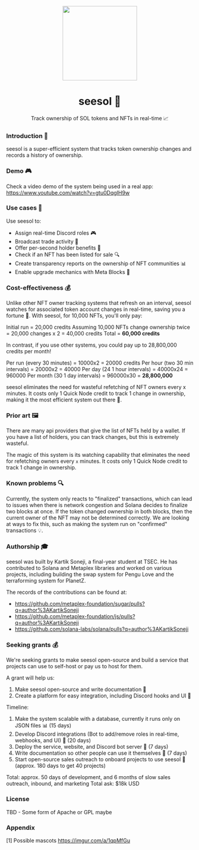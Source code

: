 <p align="center">
  <img src="https://i.imgur.com/a7N16lp.png" width="200" height="200">
  <h1 align="center" style="display:block;">seesol 🌟</h1>
  <p align="center">Track ownership of SOL tokens and NFTs in real-time 📈</p>
</p>

### Introduction 🎉

seesol is a super-efficient system that tracks token ownership changes and records a history of ownership.

### Demo 🎮

Check a video demo of the system being used in a real app: <https://www.youtube.com/watch?v=gtu0DqgIH9w>

### Use cases 🤝

Use seesol to:

- Assign real-time Discord roles 🎮
- Broadcast trade activity 📣
- Offer per-second holder benefits 💸
- Check if an NFT has been listed for sale 🔍
- Create transparency reports on the ownership of NFT communities 📊
- Enable upgrade mechanics with Meta Blocks 🧰

### Cost-effectiveness 💰

Unlike other NFT owner tracking systems that refresh on an interval, seesol watches for associated token account changes in real-time, saving you a fortune 💸. With seesol, for 10,000 NFTs, you'll only pay:

Initial run = 20,000 credits
Assuming 10,000 NFTs change ownership twice = 20,000 changes x 2 = 40,000 credits
Total = **60,000 credits**

In contrast, if you use other systems, you could pay up to 28,800,000 credits per month!

Per run (every 30 minutes) = 10000x2 = 20000 credits
Per hour (two 30 min intervals) = 20000x2 = 40000
Per day (24 1 hour intervals) = 40000x24 = 960000
Per month (30 1 day intervals) = 960000x30 = **28,800,000**

seesol eliminates the need for wasteful refetching of NFT owners every x minutes. It costs only 1 Quick Node credit to track 1 change in ownership, making it the most efficient system out there 💪.

### Prior art 🖼️

There are many api providers that give the list of NFTs held by a wallet. If you have a list of holders, you can track changes, but this is extremely wasteful.

The magic of this system is its watching capability that eliminates the need for refetching owners every `x` minutes. It costs only 1 Quick Node credit to track 1 change in ownership.

### Known problems 🔍

Currently, the system only reacts to "finalized" transactions, which can lead to issues when there is network congestion and Solana decides to finalize two blocks at once. If the token changed ownership in both blocks, then the current owner of the NFT may not be determined correctly. We are looking at ways to fix this, such as making the system run on "confirmed" transactions 💡.

### Authorship 🎓

seesol was built by Kartik Soneji, a final-year student at TSEC. He has contributed to Solana and Metaplex libraries and worked on various projects, including building the swap system for Pengu Love and the terraforming system for PlanetZ.

The records of the contributions can be found at:

- <https://github.com/metaplex-foundation/sugar/pulls?q=author%3AKartikSoneji>
- <https://github.com/metaplex-foundation/js/pulls?q=author%3AKartikSoneji>
- <https://github.com/solana-labs/solana/pulls?q=author%3AKartikSoneji>

### Seeking grants 💰

We're seeking grants to make seesol open-source and build a service that projects can use to self-host or pay us to host for them.

A grant will help us:

1. Make seesol open-source and write documentation 📝
2. Create a platform for easy integration, including Discord hooks and UI 🚀

Timeline:

1. Make the system scalable with a database, currently it runs only on JSON files 📊 (15 days)
2. Develop Discord integrations (Bot to add/remove roles in real-time, webhooks, and UI) 🤖 (20 days)
3. Deploy the service, website, and Discord bot server 🚀 (7 days)
4. Write documentation so other people can use it themselves 📝 (7 days)
5. Start open-source sales outreach to onboard projects to use seesol 📣 (approx. 180 days to get 40 projects)

Total: approx. 50 days of development, and 6 months of slow sales outreach, inbound, and marketing
Total ask: $18k USD

### License

TBD - Some form of Apache or GPL maybe

### Appendix

[1] Possible mascots https://imgur.com/a/1qpMfGu
